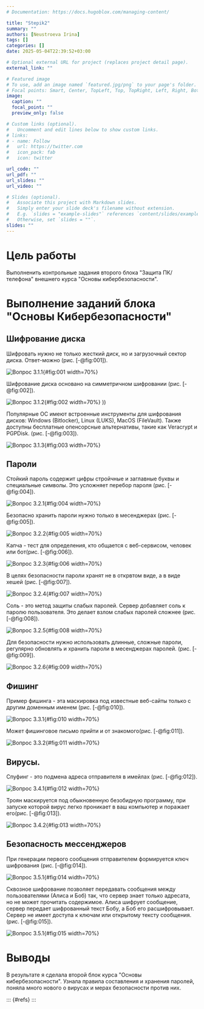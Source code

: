 ```yaml
---
# Documentation: https://docs.hugoblox.com/managing-content/

title: "Stepik2"
summary: ""
authors: [Neustroeva Irina]
tags: []
categories: []
date: 2025-05-04T22:39:52+03:00

# Optional external URL for project (replaces project detail page).
external_link: ""

# Featured image
# To use, add an image named `featured.jpg/png` to your page's folder.
# Focal points: Smart, Center, TopLeft, Top, TopRight, Left, Right, BottomLeft, Bottom, BottomRight.
image:
  caption: ""
  focal_point: ""
  preview_only: false

# Custom links (optional).
#   Uncomment and edit lines below to show custom links.
# links:
# - name: Follow
#   url: https://twitter.com
#   icon_pack: fab
#   icon: twitter

url_code: ""
url_pdf: ""
url_slides: ""
url_video: ""

# Slides (optional).
#   Associate this project with Markdown slides.
#   Simply enter your slide deck's filename without extension.
#   E.g. `slides = "example-slides"` references `content/slides/example-slides.md`.
#   Otherwise, set `slides = ""`.
slides: ""
---
```


# Цель работы
 
Выполненить контрольные задания второго блока "Защита ПК/телефона" внешнего курса "Основы кибербезопасности".

# Выполнение заданий блока "Основы Кибербезопасности"

## Шифрование диска

Шифровать нужно не только жесткий диск, но и загрузочный сектор диска. Ответ-можно (рис. [-@fig:001]).

![Вопрос 3.1.1](image/1.png){#fig:001 width=70%}

Шифрование диска основано на симметричном шифровании (рис. [-@fig:002]).

![Вопрос 3.1.2](image/2.png){#fig:002 width=70%} ))

Популярные ОС имеют встроенные инструменты для шифрования дисков: Windows (Bitlocker), Linux (LUKS), MacOS (FileVault). Также доступны бесплатные опенсорсные альтернативы, такие как Veracrypt и PGPDisk. (рис. [-@fig:003]).

![Вопрос 3.1.3](image/3.png){#fig:003 width=70%}

## Пароли

Стойкий пароль содержит цифры стройчные и заглавные буквы и специальные символы. Это усложняет перебор пароля (рис. [-@fig:004]).

![Вопрос 3.2.1](image/4.png){#fig:004 width=70%}

Безопасно хранить пароли нужно только в месенджерах  (рис. [-@fig:005]).

![Вопрос 3.2.2](image/5.png){#fig:005 width=70%}

Капча - тест для определения, кто общается с веб-сервисом, человек или бот(рис. [-@fig:006]).

![Вопрос 3.2.3](image/6.png){#fig:006 width=70%}

В целях безопасности пароли хранят не в открвтом виде, а в виде хешей (рис. [-@fig:007]).

![Вопрос 3.2.4](image/7.png){#fig:007 width=70%}

Соль - это метод защиты слабых паролей. Сервер добавляет соль к паролю пользователя. Это делает взлом слабых паролей сложнее (рис. [-@fig:008]).

![Вопрос 3.2.5](image/8.png){#fig:008 width=70%}

Для безопасности нужно использовать длинные, сложные пароли, регулярно обновлять и хранить пароли в месенджерах паролей. (рис. [-@fig:009]).

![Вопрос 3.2.6](image/9.png){#fig:009 width=70%}

##  Фишинг

Пример фишинга - эта маскировка под известные веб-сайты только с другим доменным именем (рис. [-@fig:010]).

![Вопрос 3.3.1](image/10.png){#fig:010 width=70%}

Может фишинговое письмо прийти и от знакомого(рис. [-@fig:011]).

![Вопрос 3.3.2](image/11.png){#fig:011 width=70%}

## Вирусы. 

Спуфинг - это подмена адреса отправителя в имейлах (рис. [-@fig:012]).

![Вопрос 3.4.1](image/12.png){#fig:012 width=70%}

Троян маскируется под обыкновенную безобидную программу, при запуске которой вирус легко проникает в ваш компьютер и поражает его(рис. [-@fig:013]).

![Вопрос 3.4.2](image/13.png){#fig:013 width=70%}

## Безопасность мессенджеров

При генерации первого сообщения отправителем формируется ключ шифрования (рис. [-@fig:014]).

![Вопрос 3.5.1](image/14.png){#fig:014 width=70%}

Сквозное шифрование позволяет передавать сообщения между пользователями (Алиса и Боб) так, что сервер знает только адресата, но не может прочитать содержимое. Алиса шифрует сообщение, сервер передает шифрованный текст Бобу, а Боб его расшифровывает. Сервер не имеет доступа к ключам или открытому тексту сообщения. (рис. [-@fig:015]).

![Вопрос 3.5.1](image/15.png){#fig:015 width=70%}

# Выводы

В результате я сделала второй блок курса "Основы кибербезопасности". Узнала правила составления и хранения паролей, поняла много нового о вирусах и мерах безопасности против них.

::: {#refs}
:::
